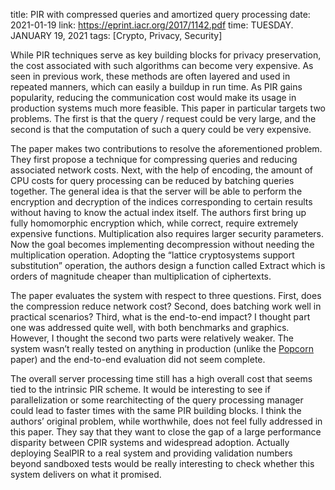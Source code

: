 title: PIR with compressed queries and amortized query processing
date: 2021-01-19
link: https://eprint.iacr.org/2017/1142.pdf
time: TUESDAY. JANUARY 19, 2021
tags: [Crypto, Privacy, Security]

While PIR techniques serve as key building blocks for privacy preservation, the cost associated with such algorithms can become very expensive. As seen in previous work, these methods are often layered and used in repeated manners, which can easily a buildup in run time. As PIR gains popularity, reducing the communication cost would make its usage in production systems much more feasible. This paper in particular targets two problems. The first is that the query / request could be very large, and the second is that the computation of such a query could be very expensive.

The paper makes two contributions to resolve the aforementioned problem. They first propose a technique for compressing queries and reducing associated network costs. Next, with the help of encoding, the amount of CPU costs for query processing can be reduced by batching queries together. The general idea is that the server will be able to perform the encryption and decryption of the indices corresponding to certain results without having to know the actual index itself. The authors first bring up fully homomorphic encryption which, while correct, require extremely expensive functions. Multiplication also requires larger security parameters. Now the goal becomes implementing decompression without needing the multiplication operation. Adopting the “lattice cryptosystems support substitution” operation, the authors design a function called Extract which is orders of magnitude cheaper than multiplication of ciphertexts.

The paper evaluates the system with respect to three questions. First, does the compression reduce network cost? Second, does batching work well in practical scenarios? Third, what is the end-to-end impact? I thought part one was addressed quite well, with both benchmarks and graphics. However, I thought the second two parts were relatively weaker. The system wasn’t really tested on anything in production (unlike the [Popcorn](/review/r/2021/Jan/18/) paper) and the end-to-end evaluation did not seem complete.

The overall server processing time still has a high overall cost that seems tied to the intrinsic PIR scheme. It would be interesting to see if parallelization or some rearchitecting of the query processing manager could lead to faster times with the same PIR building blocks. I think the authors’ original problem, while worthwhile, does not feel fully addressed in this paper. They say that they want to close the gap of a large performance disparity between CPIR systems and widespread adoption. Actually deploying SealPIR to a real system and providing validation numbers beyond sandboxed tests would be really interesting to check whether this system delivers on what it promised.
